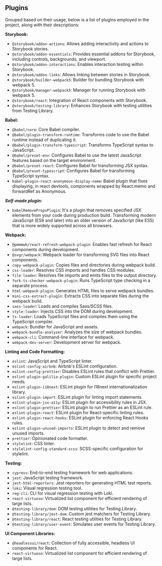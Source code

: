 ## Plugins

Grouped based on their usage, below is a list of plugins employed in the project, along with their descriptions:

**Storybook:**
- `@storybook/addon-actions`: Allows adding interactivity and actions to Storybook stories.
- `@storybook/addon-essentials`: Provides essential addons for Storybook, including controls, backgrounds, and viewport.
- `@storybook/addon-interactions`: Enables interaction testing within Storybook.
- `@storybook/addon-links`: Allows linking between stories in Storybook.
- `@storybook/builder-webpack5`: Builder for bundling Storybook with webpack 5.
- `@storybook/manager-webpack5`: Manager for running Storybook with webpack 5.
- `@storybook/react`: Integration of React components with Storybook.
- `@storybook/testing-library`: Enhances Storybook with testing utilities from Testing Library.

**Babel:**
- `@babel/core`: Core Babel compiler.
- `@babel/plugin-transform-runtime`: Transforms code to use the Babel runtime instead of duplicating it.
- `@babel/plugin-transform-typescript`: Transforms TypeScript syntax to JavaScript.
- `@babel/preset-env`: Configures Babel to use the latest JavaScript features based on the target environment.
- `@babel/preset-react`: Configures Babel for transforming JSX syntax.
- `@babel/preset-typescript`: Configures Babel for transforming TypeScript syntax.
- `babel-plugin-react-anonymous-display-name`: Babel plugin that fixes displaying, in react devtools, components wrapped by React.memo and forwardRef as Anonymous.

***Self-made plugin:***
- `babelRemovePropsPlugin`: It's a plugin that removes specified JSX elements from your code during production build. Transforming modern JavaScript (ES6 and later) 
into an older version of JavaScript (like ES5) that is more widely supported across all browsers.


**Webpack:**
- `@pmmmwh/react-refresh-webpack-plugin`: Enables fast refresh for React components during development.
- `@svgr/webpack`: Webpack loader for transforming SVG files into React components.
- `copy-webpack-plugin`: Copies files and directories during webpack build.
- `css-loader`: Resolves CSS imports and handles CSS modules.
- `file-loader`: Resolves file imports and emits files to the output directory.
- `fork-ts-checker-webpack-plugin`: Runs TypeScript type checking in a separate process.
- `html-webpack-plugin`: Generates HTML files to serve webpack bundles.
- `mini-css-extract-plugin`: Extracts CSS into separate files during the webpack build.
- `sass-loader`: Loads and compiles Sass/SCSS files.
- `style-loader`: Injects CSS into the DOM during development.
- `ts-loader`: Loads TypeScript files and compiles them using the TypeScript compiler.
- `webpack`: Bundler for JavaScript and assets.
- `webpack-bundle-analyzer`: Analyzes the size of webpack bundles.
- `webpack-cli`: Command-line interface for webpack.
- `webpack-dev-server`: Development server for webpack.

**Linting and Code Formatting:**
- `eslint`: JavaScript and TypeScript linter.
- `eslint-config-airbnb`: Airbnb's ESLint configuration.
- `eslint-config-prettier`: Disables ESLint rules that conflict with Prettier.
- `eslint-plugin-galilia-plugin`: Custom ESLint plugin for specific project needs.
- `eslint-plugin-i18next`: ESLint plugin for i18next internationalization library.
- `eslint-plugin-import`: ESLint plugin for linting import statements.
- `eslint-plugin-jsx-a11y`: ESLint plugin for accessibility rules in JSX.
- `eslint-plugin-prettier`: ESLint plugin to run Prettier as an ESLint rule.
- `eslint-plugin-react`: ESLint plugin for React-specific linting rules.
- `eslint-plugin-react-hooks`: ESLint plugin for enforcing React Hooks rules.
- `eslint-plugin-unused-imports`: ESLint plugin to detect and remove unused imports.
- `prettier`: Opinionated code formatter.
- `stylelint`: CSS linter.
- `stylelint-config-standard-scss`: SCSS-specific configuration for stylelint.

**Testing:**
- `cypress`: End-to-end testing framework for web applications.
- `jest`: JavaScript testing framework.
- `jest-html-reporters`: Jest reporters for generating HTML test reports.
- `loki`: Visual regression testing tool.
- `reg-cli`: CLI for visual regression testing with Loki.
- `react-virtuoso`: Virtualized list component for efficient rendering of large lists.
- `@testing-library/dom`: DOM testing utilities for Testing Library.
- `@testing-library/jest-dom`: Custom jest matchers for Testing Library.
- `@testing-library/react`: React testing utilities for Testing Library.
- `@testing-library/user-event`: Simulates user events for Testing Library.

**UI Component Libraries:**
- `@headlessui/react`: Collection of fully accessible, headless UI components for React.
- `react-virtuoso`: Virtualized list component for efficient rendering of large lists.